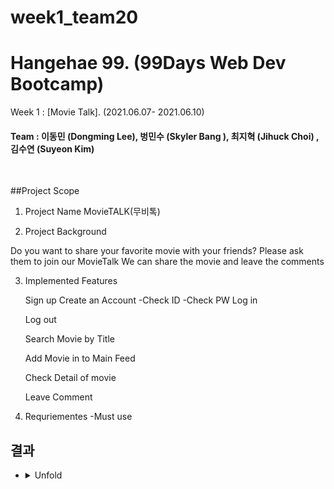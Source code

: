 # week1_team20

# Hangehae 99. (99Days Web Dev Bootcamp) 

  Week 1 :  [Movie Talk].  (2021.06.07- 2021.06.10)
#### Team : 이동민 (Dongming Lee),  벙민수 (Skyler Bang ), 최지혁 (Jihuck Choi) , 김수연 (Suyeon Kim)

<br>
 
##Project Scope 

1. Project Name 
MovieTALK(무비톡)

2. Project Background

Do you want to share your favorite movie with your friends? 
Please ask them to join our MovieTalk 
We can share the movie and leave the comments 

3. Implemented Features 
   
   Sign up
     Create an Account
        -Check ID
        -Check PW 
   Log in
   
   Log out 
   
   Search Movie by Title
   
   Add Movie in to Main Feed
   
   Check Detail of movie 
   
   Leave Comment 
   
4. Requriementes 
   -Must use 

## 결과
* <details>
  <summary>
   Unfold
  </summary>
    <br>

    Demonstration Video : https://www.youtube.com/watch?v=8Gbv7yYv2qM

  </details>
  <br>
  
  
